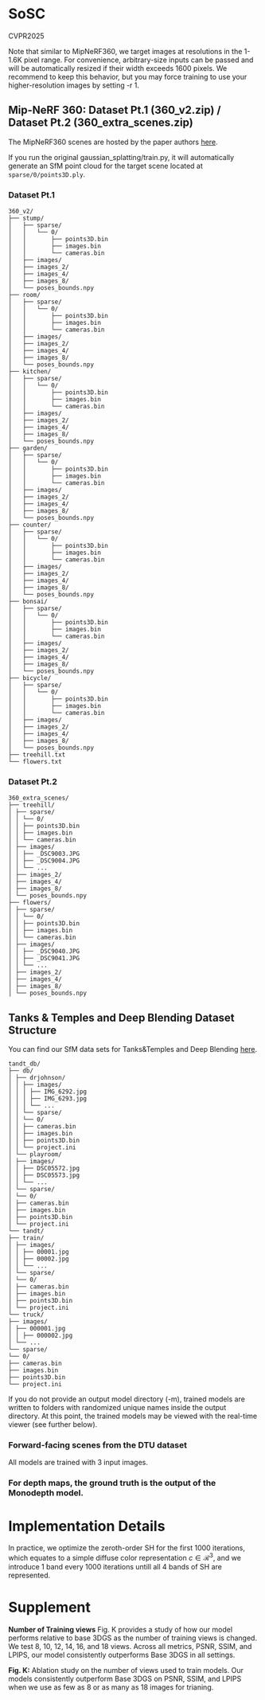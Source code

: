 # SoSC
CVPR2025

Note that similar to MipNeRF360, we target images at resolutions in the 1-1.6K pixel range. 
For convenience, arbitrary-size inputs can be passed and will be automatically resized if their width exceeds 1600 pixels. 
We recommend to keep this behavior, but you may force training to use your higher-resolution images by setting -r 1.

## Mip-NeRF 360: Dataset Pt.1 (360_v2.zip) / Dataset Pt.2 (360_extra_scenes.zip)

The MipNeRF360 scenes are hosted by the paper authors [here](https://jonbarron.info/mipnerf360/). 

If you run the original gaussian_splatting/train.py, it will automatically generate an SfM point cloud for the target scene located at `sparse/0/points3D.ply`.

### Dataset Pt.1
```
360_v2/
├── stump/
│   ├── sparse/
│   │   └── 0/
│   │       ├── points3D.bin
│   │       ├── images.bin
│   │       └── cameras.bin
│   ├── images/
│   ├── images_2/
│   ├── images_4/
│   ├── images_8/
│   └── poses_bounds.npy
├── room/
│   ├── sparse/
│   │   └── 0/
│   │       ├── points3D.bin
│   │       ├── images.bin
│   │       └── cameras.bin
│   ├── images/
│   ├── images_2/
│   ├── images_4/
│   ├── images_8/
│   └── poses_bounds.npy
├── kitchen/
│   ├── sparse/
│   │   └── 0/
│   │       ├── points3D.bin
│   │       ├── images.bin
│   │       └── cameras.bin
│   ├── images/
│   ├── images_2/
│   ├── images_4/
│   ├── images_8/
│   └── poses_bounds.npy
├── garden/
│   ├── sparse/
│   │   └── 0/
│   │       ├── points3D.bin
│   │       ├── images.bin
│   │       └── cameras.bin
│   ├── images/
│   ├── images_2/
│   ├── images_4/
│   ├── images_8/
│   └── poses_bounds.npy
├── counter/
│   ├── sparse/
│   │   └── 0/
│   │       ├── points3D.bin
│   │       ├── images.bin
│   │       └── cameras.bin
│   ├── images/
│   ├── images_2/
│   ├── images_4/
│   ├── images_8/
│   └── poses_bounds.npy
├── bonsai/
│   ├── sparse/
│   │   └── 0/
│   │       ├── points3D.bin
│   │       ├── images.bin
│   │       └── cameras.bin
│   ├── images/
│   ├── images_2/
│   ├── images_4/
│   ├── images_8/
│   └── poses_bounds.npy
├── bicycle/
│   ├── sparse/
│   │   └── 0/
│   │       ├── points3D.bin
│   │       ├── images.bin
│   │       └── cameras.bin
│   ├── images/
│   ├── images_2/
│   ├── images_4/
│   ├── images_8/
│   └── poses_bounds.npy
├── treehill.txt
└── flowers.txt
```

### Dataset Pt.2
```
360_extra_scenes/
├── treehill/
│ ├── sparse/
│ │ └── 0/
│ │ ├── points3D.bin
│ │ ├── images.bin
│ │ └── cameras.bin
│ ├── images/
│ │ ├── _DSC9003.JPG
│ │ ├── _DSC9004.JPG
│ │ └── ...
│ ├── images_2/
│ ├── images_4/
│ ├── images_8/
│ └── poses_bounds.npy
├── flowers/
│ ├── sparse/
│ │ └── 0/
│ │ ├── points3D.bin
│ │ ├── images.bin
│ │ └── cameras.bin
│ ├── images/
│ │ ├── _DSC9040.JPG
│ │ ├── _DSC9041.JPG
│ │ └── ...
│ ├── images_2/
│ ├── images_4/
│ ├── images_8/
│ └── poses_bounds.npy
```

## Tanks & Temples and Deep Blending Dataset Structure 

You can find our SfM data sets for Tanks&Temples and Deep Blending [here](https://repo-sam.inria.fr/fungraph/3d-gaussian-splatting/datasets/input/tandt_db.zip). 

```
tandt_db/
├── db/
│ ├── drjohnson/
│ │ ├── images/
│ │ │ ├── IMG_6292.jpg
│ │ │ ├── IMG_6293.jpg
│ │ │ └── ...
│ │ └── sparse/
│ │ └── 0/
│ │ ├── cameras.bin
│ │ ├── images.bin
│ │ ├── points3D.bin
│ │ └── project.ini
│ └── playroom/
│ ├── images/
│ │ ├── DSC05572.jpg
│ │ ├── DSC05573.jpg
│ │ └── ...
│ └── sparse/
│ └── 0/
│ ├── cameras.bin
│ ├── images.bin
│ ├── points3D.bin
│ └── project.ini
└── tandt/
├── train/
│ ├── images/
│ │ ├── 00001.jpg
│ │ ├── 00002.jpg
│ │ └── ...
│ └── sparse/
│ └── 0/
│ ├── cameras.bin
│ ├── images.bin
│ ├── points3D.bin
│ └── project.ini
└── truck/
├── images/
│ ├── 000001.jpg
│ │ ├── 000002.jpg
│ └── ...
└── sparse/
└── 0/
├── cameras.bin
├── images.bin
├── points3D.bin
└── project.ini
```

If you do not provide an output model directory (-m), trained models are written to folders with randomized unique names inside the output directory. 
At this point, the trained models may be viewed with the real-time viewer (see further below).

### Forward-facing scenes from the DTU dataset

All models are trained with 3 input images.


### For depth maps, the ground truth is the output of the Monodepth model.




# Implementation Details

In practice, we optimize the zeroth-order SH for the first 1000 iterations, which equates to a simple diffuse color representation $c \in \mathcal{R}^3$, and we introduce 1 band every 1000 iterations untill all 4 bands of SH are represented.



# Supplement

**Number of Training views** Fig. K provides a study of how our model performs relative to base 3DGS as the number of training views is changed. We test 8, 10, 12, 14, 16, and 18 views. Across all metrics, PSNR, SSIM, and LPIPS, our model consistently outperforms Base 3DGS in all settings.

**Fig. K:** Ablation study on the number of views used to train models. Our models consistently outperform Base 3DGS on PSNR, SSIM, and LPIPS when we use as few as 8 or as many as 18 images for trianing.

